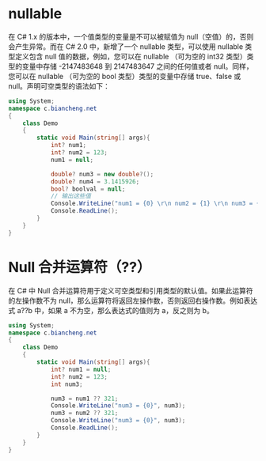 # nullable

在 C# 1.x 的版本中，一个值类型的变量是不可以被赋值为 null（空值）的，否则会产生异常。而在 C# 2.0 中，新增了一个 nullable 类型，可以使用 nullable 类型定义包含 null 值的数据，例如，您可以在 nullable <Int32>（可为空的 int32 类型）类型的变量中存储 -2147483648 到 2147483647 之间的任何值或者 null。同样，您可以在 nullable <bool>（可为空的 bool 类型）类型的变量中存储 true、false 或 null。声明可空类型的语法如下：

```c#
using System;
namespace c.biancheng.net
{
    class Demo
    {
        static void Main(string[] args){
            int? num1;
            int? num2 = 123;
            num1 = null;

            double? num3 = new double?();
            double? num4 = 3.1415926;
            bool? boolval = null;
            // 输出这些值
            Console.WriteLine("num1 = {0} \r\n num2 = {1} \r\n num3 = {2} \r\n num4 = {3} \r\n boolval = {4}", num1, num2, num3, num4, boolval);
            Console.ReadLine();
        }
    }
}
```

# Null 合并运算符（??）

在 C# 中 Null 合并运算符用于定义可空类型和引用类型的默认值。如果此运算符的左操作数不为 null，那么运算符将返回左操作数，否则返回右操作数。例如表达式 a??b 中，如果 a 不为空，那么表达式的值则为 a，反之则为 b。

```c#
using System;
namespace c.biancheng.net
{
    class Demo
    {
        static void Main(string[] args){
            int? num1 = null;
            int? num2 = 123;
            int num3;

            num3 = num1 ?? 321;
            Console.WriteLine("num3 = {0}", num3);
            num3 = num2 ?? 321;
            Console.WriteLine("num3 = {0}", num3);
            Console.ReadLine();
        }
    }
}
```
